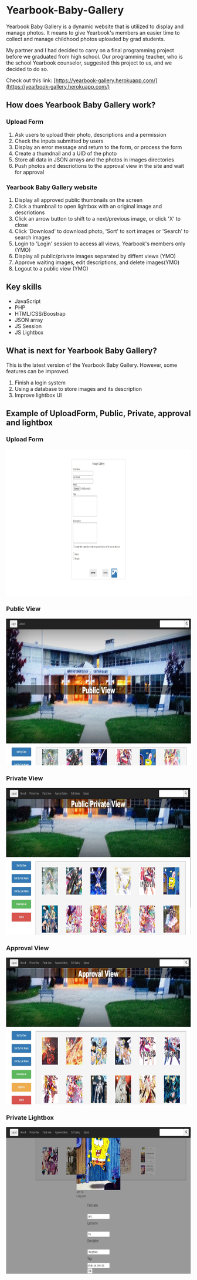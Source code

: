 # Yearbook-Baby-Gallery
Yearbook Baby Gallery is a dynamic website that is utilized to display and manage photos. It means to give Yearbook's members an easier time to collect and manage childhood photos uploaded by grad students.  

My partner and I had decided to carry on a final programming project before we graduated from high school. Our programming teacher, who is the school Yearbook counselor, suggested this project to us, and we decided to do so.

Check out this link: [https://yearbook-gallery.herokuapp.com/](https://yearbook-gallery.herokuapp.com/)

## How does Yearbook Baby Gallery work?
### Upload Form
1. Ask users to upload their photo, descriptions and a permission
2. Check the inputs submitted by users
3. Display an error message and return to the form, or process the form 
4. Create a thumdnail and a UID of the photo
5. Store all data in JSON arrays and the photos in images directories
6. Push photos and descriotions to the approval view in the site  and wait for approval

### Yearbook Baby Gallery website
1. Display all approved public thumbnails on the screen
2. Click a thumbnail to open lightbox with an original image and descriotions
3. Click an arrow button to shift to a next/previous image, or click 'X' to close
4. Click 'Download' to download photo, 'Sort' to sort images or 'Search' to search images
5. Login to 'Login' session to access all views, Yearbook's members only (YMO)
6. Display all public/private images separated by diffent views (YMO)
7. Approve waiting images, edit descriptions, and delete images(YMO)
8. Logout to a public view (YMO)   

## Key skills
* JavaScript
* PHP
* HTML/CSS/Boostrap
* JSON array
* JS Session
* JS Lightbox

## What is next for Yearbook Baby Gallery?
This is the latest version of the Yearbook Baby Gallery. However, some features can be improved.
1. Finish a login system
2. Using a database to store images and its description
3. Improve lightbox UI

## Example of UploadForm, Public, Private, approval and lightbox

### Upload Form
<img src="img/UploadForm.jpg" height=400>

### Public View
<img src="img/PublicView.jpg" height=400>

### Private View
<img src="img/PrivateView.jpg" height=400>

### Approval View
<img src="img/ApprovalView.jpg" height=400>

### Private Lightbox
<img src="img/PrivateLightBox.jpg" height=400>


